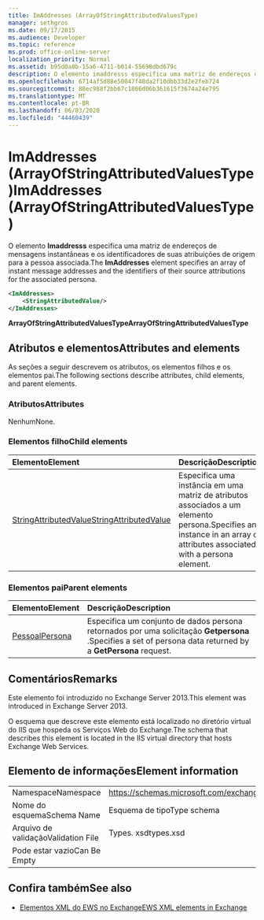 ```yaml
---
title: ImAddresses (ArrayOfStringAttributedValuesType)
manager: sethgros
ms.date: 09/17/2015
ms.audience: Developer
ms.topic: reference
ms.prod: office-online-server
localization_priority: Normal
ms.assetid: b95d0a8b-15a6-4711-b014-55698dbd679c
description: O elemento imaddresss especifica uma matriz de endereços de mensagens instantâneas e os identificadores de suas atribuições de origem para a pessoa associada.
ms.openlocfilehash: 6714af5d88e50047f48da2f10dbb33d2e2feb724
ms.sourcegitcommit: 88ec988f2bb67c1866d06b361615f3674a24e795
ms.translationtype: MT
ms.contentlocale: pt-BR
ms.lasthandoff: 06/03/2020
ms.locfileid: "44460439"
---
```

# <a name="imaddresses-arrayofstringattributedvaluestype"></a><span data-ttu-id="5108a-103">ImAddresses (ArrayOfStringAttributedValuesType)</span><span class="sxs-lookup"><span data-stu-id="5108a-103">ImAddresses (ArrayOfStringAttributedValuesType)</span></span>

<span data-ttu-id="5108a-104">O elemento **Imaddresss** especifica uma matriz de endereços de mensagens instantâneas e os identificadores de suas atribuições de origem para a pessoa associada.</span><span class="sxs-lookup"><span data-stu-id="5108a-104">The **ImAddresses** element specifies an array of instant message addresses and the identifiers of their source attributions for the associated persona.</span></span> 
  
```XML
<ImAddresses>
    <StringAttributedValue/>
</ImAddresses>
```

 <span data-ttu-id="5108a-105">**ArrayOfStringAttributedValuesType**</span><span class="sxs-lookup"><span data-stu-id="5108a-105">**ArrayOfStringAttributedValuesType**</span></span>
## <a name="attributes-and-elements"></a><span data-ttu-id="5108a-106">Atributos e elementos</span><span class="sxs-lookup"><span data-stu-id="5108a-106">Attributes and elements</span></span>

<span data-ttu-id="5108a-107">As seções a seguir descrevem os atributos, os elementos filhos e os elementos pai.</span><span class="sxs-lookup"><span data-stu-id="5108a-107">The following sections describe attributes, child elements, and parent elements.</span></span>
  
### <a name="attributes"></a><span data-ttu-id="5108a-108">Atributos</span><span class="sxs-lookup"><span data-stu-id="5108a-108">Attributes</span></span>

<span data-ttu-id="5108a-109">Nenhum</span><span class="sxs-lookup"><span data-stu-id="5108a-109">None.</span></span>
  
### <a name="child-elements"></a><span data-ttu-id="5108a-110">Elementos filho</span><span class="sxs-lookup"><span data-stu-id="5108a-110">Child elements</span></span>

|<span data-ttu-id="5108a-111">**Elemento**</span><span class="sxs-lookup"><span data-stu-id="5108a-111">**Element**</span></span>|<span data-ttu-id="5108a-112">**Descrição**</span><span class="sxs-lookup"><span data-stu-id="5108a-112">**Description**</span></span>|
|:-----|:-----|
|[<span data-ttu-id="5108a-113">StringAttributedValue</span><span class="sxs-lookup"><span data-stu-id="5108a-113">StringAttributedValue</span></span>](stringattributedvalue.md) <br/> |<span data-ttu-id="5108a-114">Especifica uma instância em uma matriz de atributos associados a um elemento persona.</span><span class="sxs-lookup"><span data-stu-id="5108a-114">Specifies an instance in an array of attributes associated with a persona element.</span></span>  <br/> |
   
### <a name="parent-elements"></a><span data-ttu-id="5108a-115">Elementos pai</span><span class="sxs-lookup"><span data-stu-id="5108a-115">Parent elements</span></span>

|<span data-ttu-id="5108a-116">**Elemento**</span><span class="sxs-lookup"><span data-stu-id="5108a-116">**Element**</span></span>|<span data-ttu-id="5108a-117">**Descrição**</span><span class="sxs-lookup"><span data-stu-id="5108a-117">**Description**</span></span>|
|:-----|:-----|
|[<span data-ttu-id="5108a-118">Pessoal</span><span class="sxs-lookup"><span data-stu-id="5108a-118">Persona</span></span>](persona.md) <br/> |<span data-ttu-id="5108a-119">Especifica um conjunto de dados persona retornados por uma solicitação **Getpersona** .</span><span class="sxs-lookup"><span data-stu-id="5108a-119">Specifies a set of persona data returned by a **GetPersona** request.</span></span>  <br/> |
   
## <a name="remarks"></a><span data-ttu-id="5108a-120">Comentários</span><span class="sxs-lookup"><span data-stu-id="5108a-120">Remarks</span></span>

<span data-ttu-id="5108a-121">Este elemento foi introduzido no Exchange Server 2013.</span><span class="sxs-lookup"><span data-stu-id="5108a-121">This element was introduced in Exchange Server 2013.</span></span>
  
<span data-ttu-id="5108a-122">O esquema que descreve este elemento está localizado no diretório virtual do IIS que hospeda os Serviços Web do Exchange.</span><span class="sxs-lookup"><span data-stu-id="5108a-122">The schema that describes this element is located in the IIS virtual directory that hosts Exchange Web Services.</span></span>
  
## <a name="element-information"></a><span data-ttu-id="5108a-123">Elemento de informações</span><span class="sxs-lookup"><span data-stu-id="5108a-123">Element information</span></span>

|||
|:-----|:-----|
|<span data-ttu-id="5108a-124">Namespace</span><span class="sxs-lookup"><span data-stu-id="5108a-124">Namespace</span></span>  <br/> |https://schemas.microsoft.com/exchange/services/2006/types  <br/> |
|<span data-ttu-id="5108a-125">Nome do esquema</span><span class="sxs-lookup"><span data-stu-id="5108a-125">Schema Name</span></span>  <br/> |<span data-ttu-id="5108a-126">Esquema de tipo</span><span class="sxs-lookup"><span data-stu-id="5108a-126">Type schema</span></span>  <br/> |
|<span data-ttu-id="5108a-127">Arquivo de validação</span><span class="sxs-lookup"><span data-stu-id="5108a-127">Validation File</span></span>  <br/> |<span data-ttu-id="5108a-128">Types. xsd</span><span class="sxs-lookup"><span data-stu-id="5108a-128">types.xsd</span></span>  <br/> |
|<span data-ttu-id="5108a-129">Pode estar vazio</span><span class="sxs-lookup"><span data-stu-id="5108a-129">Can Be Empty</span></span>  <br/> ||
   
## <a name="see-also"></a><span data-ttu-id="5108a-130">Confira também</span><span class="sxs-lookup"><span data-stu-id="5108a-130">See also</span></span>



- [<span data-ttu-id="5108a-131">Elementos XML do EWS no Exchange</span><span class="sxs-lookup"><span data-stu-id="5108a-131">EWS XML elements in Exchange</span></span>](ews-xml-elements-in-exchange.md)

